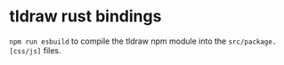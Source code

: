 # tldraw rust bindings

`npm run esbuild` to compile the tldraw npm module into the `src/package.[css/js]` files.

